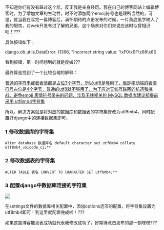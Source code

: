
<BlogInfo id="380" title="django关于数据库保存emoij符合的配置" author="白日梦想猿" pv=0 read_times=0 pre_cost_time="40" category="Django" tag_list="['字符集', '              Django', '              mysql']" create_time="2022.01.20 15:14:28.927453" update_time="2022.07.11 10:57:23" />

不知道你们有没有踩过这个坑，反正我是亲身经历。我在自己的博客网站上编辑博客时，为了增加文章的生动性，时不时添加两个emoij符号也是理所当然的，可是，就当我在写完一篇博客后，满怀期待的点击发布的时候，一片黄底黑字映入了我的眼帘，对web开发有过了解的兄弟，这个场景对你们来说应该时似曾相识吧！???

具体报错如下：

django.db.utils.DataError: (1366, "Incorrect string value: '\xF0\x9F\x98\x80

看到报错，第一时间想到的就是度娘???

最终算是找到了一个比较合理的解释：

[普通的字符串或者表情都是占位3个字节，所以utf8足够用了，但是移动端的表情符号占位是4个字节，普通的utf8就不够用了，为了应对无线互联网的机遇和挑战、避免emoji 表情符号带来的问题、涉及无线相关的 MySQL 数据库建议都提前采用 utf8mb4字符集](https://www.jianshu.com/p/b0f5eb5d7cc3)



所以，解决方案就是将对应的数据库和数据表的字符集修改为utf8mb4，同时配置好django中的连接数据集即可。



### 1.修改数据库的字符集
```mysql
alter database 数据库名 default character set utf8mb4 collate utf8mb4_unicode_ci;**
```

### 2.修改数据表的字符集
```mysql
ALTER TABLE 表名 CONVERT TO CHARACTER SET utf8mb4;**
```

### 3.配置django中数据库连接的字符集
![](../media/image/2022/02/02/image-20220202214819-1.png)

在settings文件的数据库相关配置中，添加options选项的配置，将字符集设置为utf8mb4即可！到这里就配置完成啦！???

如果这篇博客能发表成功就代表我修改成功了，好期待点击发布的那一刻嘿嘿???


















